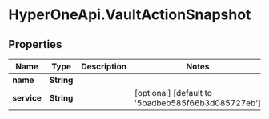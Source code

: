 # HyperOneApi.VaultActionSnapshot

## Properties
Name | Type | Description | Notes
------------ | ------------- | ------------- | -------------
**name** | **String** |  | 
**service** | **String** |  | [optional] [default to &#39;5badbeb585f66b3d085727eb&#39;]



